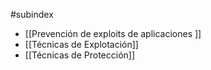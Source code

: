 
#subindex 

- [[Prevención de exploits de aplicaciones ]]
- [[Técnicas de Explotación]]
- [[Técnicas de Protección]]

   